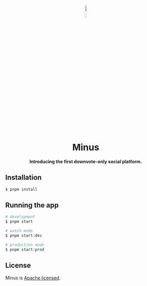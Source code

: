 <div align="center">
<img src="https://imgur.com/xPygSgY.png" align="center" width="10%" alt="">

# Minus

**Introducing the first downvote-only social platform.**

</div>

## Installation

```bash
$ pnpm install
```

## Running the app

```bash
# development
$ pnpm start

# watch mode
$ pnpm start:dev

# production mode
$ pnpm start:prod
```

## License

Minus is [Apache licensed](LICENSE).
